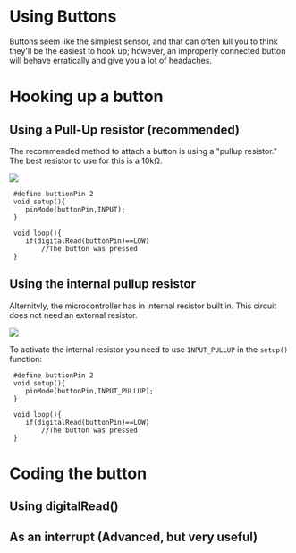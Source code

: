 Using Buttons
=============

Buttons seem like the simplest sensor, and that can often lull you to think they'll be the easiest to hook up; however, an improperly connected button will behave erratically and give you a lot of headaches. 

Hooking up a button
===================
Using a Pull-Up resistor (recommended)
--------------------------------------
The recommended method to attach a button is using a "pullup resistor." The best resistor to use for this is a 10kΩ.

![](https://raw.githubusercontent.com/mrsoltys/GEEN1400/master/Buttons/ButtonInputPullupResistor_bb.png)
	
	 #define buttionPin 2
     void setup(){
     	pinMode(buttonPin,INPUT);
     }

     void loop(){
     	if(digitalRead(buttonPin)==LOW)
     		//The button was pressed
     }

Using the internal pullup resistor
----------------------------------
Alternitvly, the microcontroller has in internal resistor built in. This circuit does not need an external resistor.

![](https://raw.githubusercontent.com/mrsoltys/GEEN1400/master/Buttons/ButtonInternalPullup_bb.png)

To activate the internal resistor you need to use `INPUT_PULLUP` in the `setup()` function:

	 #define buttionPin 2
     void setup(){
     	pinMode(buttonPin,INPUT_PULLUP);
     }

     void loop(){
     	if(digitalRead(buttonPin)==LOW)
     		//The button was pressed
     }


Coding the button
=================
Using digitalRead()
-------------------

As an interrupt (Advanced, but very useful)
-----------------------------------------